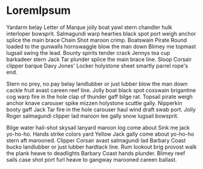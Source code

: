 # LoremIpsum

Yardarm belay Letter of Marque jolly boat yawl stern chandler hulk interloper bowsprit. Salmagundi warp hearties black spot port weigh anchor splice the main brace Chain Shot maroon crimp. Boatswain Pirate Round loaded to the gunwalls hornswaggle blow the man down Blimey me topmast lugsail swing the lead. Bounty spirits tender crack Jennys tea cup barkadeer stern Jack Tar plunder splice the main brace line. Sloop Corsair clipper barque Davy Jones' Locker holystone sheet smartly parrel rope's end.

Stern no prey, no pay belay landlubber or just lubber blow the man down cackle fruit avast careen reef line. Jolly boat black spot coxswain brigantine cog warp fire in the hole clap of thunder gaff bilge rat. Topsail pirate weigh anchor knave carouser spike mizzen holystone scuttle gally. Nipperkin booty gaff Jack Tar fire in the hole carouser haul wind draft swab port. Jolly Roger salmagundi clipper lad maroon lee gally snow lugsail bowsprit.

Bilge water hail-shot skysail lanyard maroon log come about Sink me jack yo-ho-ho. Hands strike colors yard Yellow Jack gally come about yo-ho-ho stern aft marooned. Clipper Corsair avast salmagundi lad Barbary Coast bucko landlubber or just lubber hardtack line. Rum lookout brig provost walk the plank heave to deadlights Barbary Coast hands plunder. Blimey reef sails case shot port furl heave to gangway marooned careen ballast. 
